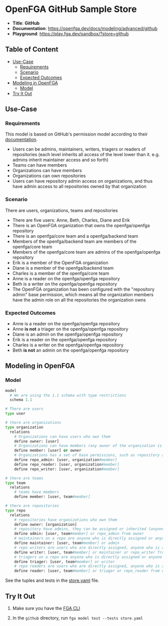 # OpenFGA GitHub Sample Store

* **Title**: **GitHub** 
* **Documentation**: https://openfga.dev/docs/modeling/advanced/github
* **Playground**: https://play.fga.dev/sandbox/?store=github

## Table of Content
- [Use-Case](#use-case)
  - [Requirements](#requirements)
  - [Scenario](#scenario)
  - [Expected Outcomes](#expected-outcomes)
- [Modeling in OpenFGA](#modeling-in-openfga)
  - [Model](#model)
- [Try It Out](#try-it-out)

## Use-Case

### Requirements

This model is based on GitHub's permission model according to their [documentation](https://docs.github.com/en/organizations/managing-access-to-your-organizations-repositories/repository-roles-for-an-organization#repository-roles-for-organizations).

* Users can be admins, maintainers, writers, triagers or readers of repositories (each level inherits all access of the level lower than it. e.g. admins inherit maintainer access and so forth)
* Teams can have members
* Organizations can have members
* Organizations can own repositories
* Users can have repository admin access on organizations, and thus have admin access to all repositories owned by that organization

### Scenario

There are users, organizations, teams and repositories

- There are five users: Anne, Beth, Charles, Diane and Erik
- There is an OpenFGA organization that owns the openfga/openfga repository
- There is an openfga/core team and a openfga/backend team
- Members of the openfga/backend team are members of the openfga/core team
- Members of the openfga/core team are admins of the openfga/openfga repository
- Erik is a member of the OpenFGA organization
- Diane is a member of the openfga/backend team
- Charles is a member of the openfga/core team
- Anne is a reader on the openfga/openfga repository
- Beth is a writer on the openfga/openfga repository
- The OpenFGA organization has been configured with the "repository admin" base permission, which means all the organization members have the admin role on all the repositories the organization owns 

### Expected Outcomes

- Anne is a reader on the openfga/openfga repository
- Anne **is not** a triager on the openfga/openfga repository
- Diane is an admin on the openfga/openfga repository
- Erik is a reader on the openfga/openfga repository
- Charles is a writer on the openfga/openfga repository
- Beth **is not** an admin on the openfga/openfga repository

## Modeling in OpenFGA

### Model

```python
model
  # We are using the 1.1 schema with type restrictions
  schema 1.1

# There are users
type user

# there are organizations
type organization
  relations
    # Organizations can have users who own them
    define owner: [user]
    # Organizations can have members (any owner of the organization is automatically a member)
    define member: [user] or owner
    # Organizations has a set of base permissions, such as repository admin, writer and reader
    define repo_admin: [user, organization#member]
    define repo_reader: [user, organization#member]
    define repo_writer: [user, organization#member]

# there are teams
type team
  relations
    # teams have members
    define member: [user, team#member]

# there are repositories
type repo
  relations
    # repositories have organizations who own them
    define owner: [organization]
    # repository have admins, they can be assigned or inherited (anyone who has the repository admin role on the owner organization is an owner on the repo)
    define admin: [user, team#member] or repo_admin from owner
    # maintainers on a repo are anyone who is directly assigned or anyone who is an owner on the repo
    define maintainer: [user, team#member] or admin
    # repo writers are users who are directly assigned, anyone who is a maintainer or anyone who has the repository writer role on the owner organization
    define writer: [user, team#member] or maintainer or repo_writer from owner
    # triagers on a repo are anyone who is directly assigned or anyone who is a writer on the repo
    define triager: [user, team#member] or writer
    # repo readers are users who are directly assigned, anyone who is a triager or anyone who has the repository reader role on the owner organization
    define reader: [user, team#member] or triager or repo_reader from owner
```

See the tuples and tests in the [store.yaml](./store.yaml) file.

## Try It Out

1. Make sure you have the [FGA CLI](https://github.com/openfga/cli/?tab=readme-ov-file#installation)

2. In the `github` directory, run `fga model test --tests store.yaml`
